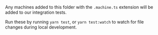 Any machines added to this folder with the `.machine.ts` extension will be added to our integration tests.

Run these by running `yarn test`, or `yarn test:watch` to watch for file changes during local development.
